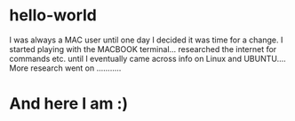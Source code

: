 # hello-world
I was always a MAC user until one day I decided it was time for a change.
I started playing with the MACBOOK terminal... researched the internet for commands etc. until I eventually came across info on Linux and UBUNTU....
More research went on ...........
# And here I am :)
